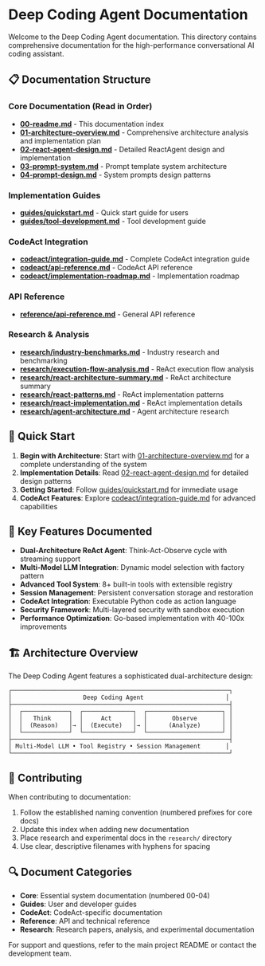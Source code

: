 # Deep Coding Agent Documentation

Welcome to the Deep Coding Agent documentation. This directory contains comprehensive documentation for the high-performance conversational AI coding assistant.

## 📋 Documentation Structure

### Core Documentation (Read in Order)
- **[00-readme.md](00-readme.md)** - This documentation index
- **[01-architecture-overview.md](01-architecture-overview.md)** - Comprehensive architecture analysis and implementation plan
- **[02-react-agent-design.md](02-react-agent-design.md)** - Detailed ReactAgent design and implementation
- **[03-prompt-system.md](03-prompt-system.md)** - Prompt template system architecture
- **[04-prompt-design.md](04-prompt-design.md)** - System prompts design patterns

### Implementation Guides
- **[guides/quickstart.md](guides/quickstart.md)** - Quick start guide for users
- **[guides/tool-development.md](guides/tool-development.md)** - Tool development guide

### CodeAct Integration
- **[codeact/integration-guide.md](codeact/integration-guide.md)** - Complete CodeAct integration guide
- **[codeact/api-reference.md](codeact/api-reference.md)** - CodeAct API reference
- **[codeact/implementation-roadmap.md](codeact/implementation-roadmap.md)** - Implementation roadmap

### API Reference
- **[reference/api-reference.md](reference/api-reference.md)** - General API reference

### Research & Analysis
- **[research/industry-benchmarks.md](research/industry-benchmarks.md)** - Industry research and benchmarking
- **[research/execution-flow-analysis.md](research/execution-flow-analysis.md)** - ReAct execution flow analysis
- **[research/react-architecture-summary.md](research/react-architecture-summary.md)** - ReAct architecture summary
- **[research/react-patterns.md](research/react-patterns.md)** - ReAct implementation patterns
- **[research/react-implementation.md](research/react-implementation.md)** - ReAct implementation details
- **[research/agent-architecture.md](research/agent-architecture.md)** - Agent architecture research

## 🚀 Quick Start

1. **Begin with Architecture**: Start with [01-architecture-overview.md](01-architecture-overview.md) for a complete understanding of the system
2. **Implementation Details**: Read [02-react-agent-design.md](02-react-agent-design.md) for detailed design patterns
3. **Getting Started**: Follow [guides/quickstart.md](guides/quickstart.md) for immediate usage
4. **CodeAct Features**: Explore [codeact/integration-guide.md](codeact/integration-guide.md) for advanced capabilities

## 📖 Key Features Documented

- **Dual-Architecture ReAct Agent**: Think-Act-Observe cycle with streaming support
- **Multi-Model LLM Integration**: Dynamic model selection with factory pattern
- **Advanced Tool System**: 8+ built-in tools with extensible registry
- **Session Management**: Persistent conversation storage and restoration
- **CodeAct Integration**: Executable Python code as action language
- **Security Framework**: Multi-layered security with sandbox execution
- **Performance Optimization**: Go-based implementation with 40-100x improvements

## 🏗️ Architecture Overview

The Deep Coding Agent features a sophisticated dual-architecture design:

```
┌─────────────────────────────────────────────────────────────┐
│                    Deep Coding Agent                       │
├─────────────────────────────────────────────────────────────┤
│  ┌─────────────┐  ┌──────────────┐  ┌─────────────────────┐ │
│  │   Think     │  │     Act      │  │       Observe       │ │
│  │  (Reason)   │→ │  (Execute)   │→ │      (Analyze)      │ │
│  └─────────────┘  └──────────────┘  └─────────────────────┘ │
├─────────────────────────────────────────────────────────────┤
│ Multi-Model LLM • Tool Registry • Session Management       │
└─────────────────────────────────────────────────────────────┘
```

## 📝 Contributing

When contributing to documentation:

1. Follow the established naming convention (numbered prefixes for core docs)
2. Update this index when adding new documentation
3. Place research and experimental docs in the `research/` directory
4. Use clear, descriptive filenames with hyphens for spacing

## 🔍 Document Categories

- **Core**: Essential system documentation (numbered 00-04)
- **Guides**: User and developer guides
- **CodeAct**: CodeAct-specific documentation
- **Reference**: API and technical reference
- **Research**: Research papers, analysis, and experimental documentation

For support and questions, refer to the main project README or contact the development team.